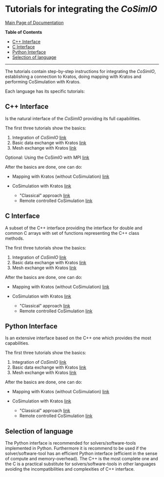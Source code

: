 # Tutorials for integrating the _CoSimIO_

[Main Page of Documentation](https://kratosmultiphysics.github.io/CoSimIO/)

**Table of Contents**
<!-- @import "[TOC]" {cmd="toc" depthFrom=2 depthTo=6 orderedList=false} -->

<!-- code_chunk_output -->

- [C++ Interface](#c-interface)
- [C Interface](#c-interface-1)
- [Python Interface](#python-interface)
- [Selection of language](#selection-of-language)

<!-- /code_chunk_output -->
---

The tutorials contain step-by-step instructions for integrating the _CoSimIO_, establishing a connection to Kratos, doing mapping with Kratos and performing CoSimulation with Kratos.

Each language has its specific tutorials:

## C++ Interface

Is the natural interface of the _CoSimIO_ providing its full capabilities.

The first three tutorials show the basics:

1. Integration of _CoSimIO_ [link](cpp/integration_co_sim_io.md)
2. Basic data exchange with Kratos [link](cpp/basic_data_exchange_with_kratos.md)
3. Mesh exchange with Kratos [link](cpp/mesh_exchange_with_kratos.md)

Optional: Using the CoSimIO with MPI [link](cpp/mpi.md)

After the basics are done, one can do:

- Mapping with Kratos (without CoSimulation) [link](cpp/mapping.md)
- CoSimulation with Kratos [link](kratos_co_simulation.md)

  - "Classical" approach [link](co_sim_classical_approach.md)
  - Remote controlled CoSimulation [link](co_sim_remote_controlled.md)

## C Interface

A subset of the C++ interface providing the interface for double and common C arrays with set of functions representing the C++ class methods.

The first three tutorials show the basics:

1. Integration of _CoSimIO_ [link](c/integration_co_sim_io.md)
2. Basic data exchange with Kratos [link](c/basic_data_exchange_with_kratos.md)
3. Mesh exchange with Kratos [link](c/mesh_exchange_with_kratos.md)

After the basics are done, one can do:

- Mapping with Kratos (without CoSimulation) [link](c/mapping.md)
- CoSimulation with Kratos [link](kratos_co_simulation.md)

  - "Classical" approach [link](co_sim_classical_approach.md)
  - Remote controlled CoSimulation [link](co_sim_remote_controlled.md)

## Python Interface

Is an extensive interface based on the C++ one which provides the most capabilities.

The first three tutorials show the basics:

1. Integration of _CoSimIO_ [link](python/integration_co_sim_io.md)
2. Basic data exchange with Kratos [link](python/basic_data_exchange_with_kratos.md)
3. Mesh exchange with Kratos [link](python/mesh_exchange_with_kratos.md)

After the basics are done, one can do:

- Mapping with Kratos (without CoSimulation) [link](python/mapping.md)
- CoSimulation with Kratos [link](kratos_co_simulation.md)

  - "Classical" approach [link](co_sim_classical_approach.md)
  - Remote controlled CoSimulation [link](co_sim_remote_controlled.md)

## Selection of language

The Python interface is recommended for solvers/software-tools implemented in Python. Furthermore it is recommend to be used if the solver/software-tool has an efficient Python interface (efficient in the sense of compute and memory-overhead). The C++ is the most complete one and the C is a practical substitute for solvers/software-tools in other languages avoiding the incompatibilities and complexities of C++ interface.
